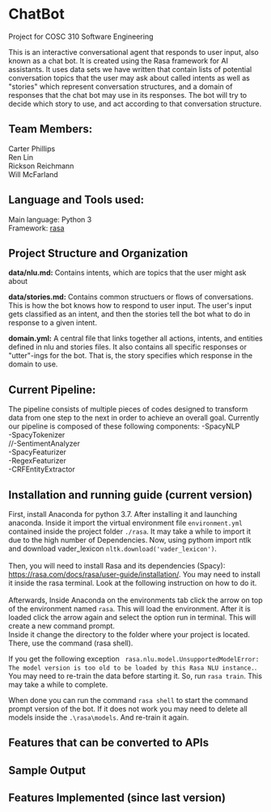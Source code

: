 # ChatBot
Project for COSC 310 Software Engineering

This is an interactive conversational agent that responds to user input, also known as a chat bot. It is created using the Rasa framework for AI assistants. It uses data sets we have written that contain lists of potential conversation topics that the user may ask about called intents as well as "stories" which represent conversation structures, and a domain of responses that the chat bot may use in its responses. The bot will try to decide which story to use, and act according to that conversation structure.

## Team Members:<br>
  Carter Phillips<br>
  Ren Lin<br>
  Rickson Reichmann<br>
  Will McFarland<br>

## Language and Tools used:
Main language: Python 3<br>
Framework: [rasa](https://rasa.com/)

## Project Structure and Organization

**data/nlu.md:** Contains intents, which are topics that the user might ask about

**data/stories.md:** Contains common structuers or flows of conversations. This is how the bot knows how to respond to user input. The user's input gets classified as an intent, and then the stories tell the bot what to do in response to a given intent.

**domain.yml:** A central file that links together all actions, intents, and entities defined in nlu and stories files. It also contains all specific responses or "utter"-ings for the bot. That is, the story specifies which response in the domain to use.

## Current Pipeline:
The pipeline consists of multiple pieces of codes designed to transform data from one step to the next in order to achieve an overall goal.
Currently our pipeline is composed of these following components:
-SpacyNLP<br>
-SpacyTokenizer<br>
//-SentimentAnalyzer<br>
-SpacyFeaturizer<br>
-RegexFeaturizer<br>
-CRFEntityExtractor<br>


## Installation and running guide (current version)

First, install Anaconda for python 3.7. After installing it and launching anaconda. Inside it import the virtual environment file `environment.yml` contained inside the project folder `./rasa`. It may take a while to import it due to the high number of Dependencies.
Now, using pythom import ntlk and download vader_lexicon `nltk.download('vader_lexicon')`.<br><br>
Then, you will need to install Rasa and its dependencies (Spacy): https://rasa.com/docs/rasa/user-guide/installation/. You may need to install it inside the rasa terminal. Look at the following instruction on how to do it. <br><br>
Afterwards, Inside Anaconda on the environments tab click the arrow on top of the environment named `rasa`. This will load the environment. After it is loaded click the arrow again and select the option run in terminal. This will create a new command prompt. <br>
Inside it change the directory to the folder where your project is located. There, use the command (rasa shell).<br>

If you get the following exception ` rasa.nlu.model.UnsupportedModelError: The model version is too old to be loaded by this Rasa NLU instance.`. You may need to re-train the data before starting it. So, run `rasa train`. This may take a while to complete.<br>

When done you can run the command `rasa shell` to start the command prompt version of the bot. If it does not work you may need to delete all models inside the `.\rasa\models`. And re-train it again.
<br>
## Features that can be converted to APIs


## Sample Output


## Features Implemented (since last version)
